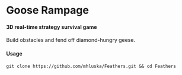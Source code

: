 Goose Rampage
=============

#### 3D real-time strategy survival game ####
Build obstacles and fend off diamond-hungry geese.

#### Usage ####
    git clone https://github.com/mhluska/Feathers.git && cd Feathers 

